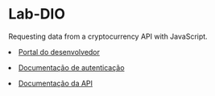 <h1>Lab-DIO</h1>
<p>Requesting data from a cryptocurrency API with JavaScript.</p>

<li><a href="https://pro.coinmarketcap.com/" rel="nofollow">Portal do desenvolvedor</a></p></li>
<li><a href="https://coinmarketcap.com/api/documentation/v1/#section/Authentication" rel="nofollow">Documentação de autenticação</a></p></li>
<li><a href="https://coinmarketcap.com/api/documentation/v1/#" rel="nofollow">Documentação da API</a></p></li>




